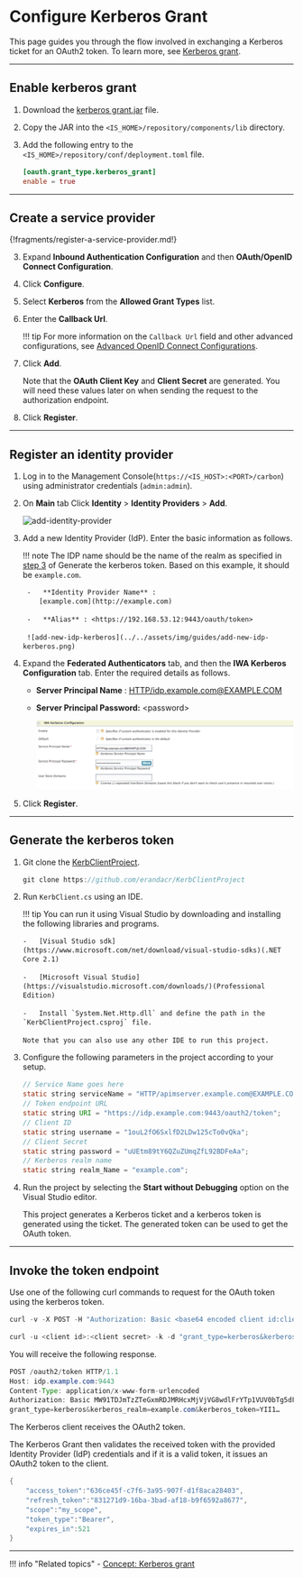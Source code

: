 # Configure Kerberos Grant

This page guides you through the flow involved in exchanging a Kerberos ticket for an OAuth2 token. To learn more, see [Kerberos grant](../../../references/concepts/authorization/kerberos-grant/).

----

## Enable kerberos grant

1.  Download the [kerberos grant.jar](../../assets/attachments/kerberos-grant-1.0.0.jar) file.

2.  Copy the JAR into the `<IS_HOME>/repository/components/lib` directory.

3.  Add the following entry to the `<IS_HOME>/repository/conf/deployment.toml` file. 

    ``` toml
    [oauth.grant_type.kerberos_grant]
    enable = true
    ```

----

## Create a service provider

{!fragments/register-a-service-provider.md!}

3.  Expand **Inbound Authentication Configuration** and then **OAuth/OpenID Connect Configuration**. 

4. Click **Configure**.   

5. Select **Kerberos** from the **Allowed Grant Types** list.
        
6. Enter the **Callback Url**.

    !!! tip
        For more information on the `Callback Url` field and other advanced configurations, see [Advanced OpenID Connect Configurations](../../../guides/login/oauth-app-config-advanced).
        
7.  Click **Add**. 

    Note that the **OAuth Client Key** and **Client Secret** are generated. You will need these values later on when sending the request to the authorization endpoint.

8.  Click **Register**.

----

## Register an identity provider

1. Log in to the Management Console(`https://<IS_HOST>:<PORT>/carbon`) using administrator credentials (`admin:admin`). 

2. On **Main** tab Click **Identity** > **Identity Providers** > **Add**.

    ![add-identity-provider](../../../assets/img/fragments/add-identity-provider.png)

3. Add a new Identity Provider (IdP). Enter the basic information as follows.
   
    !!! note
        The IDP name should be the name of the realm as specified in [step 3](#step3) of Generate the kerberos token. Based
        on this example, it should be `example.com`.
       
        -   **Identity Provider Name** :
           [example.com](http://example.com)
   
        -   **Alias** : <https://192.168.53.12:9443/oauth/token>
   
        ![add-new-idp-kerberos](../../assets/img/guides/add-new-idp-kerberos.png)

4. Expand the **Federated Authenticators** tab, and then the **IWA Kerberos Configuration** tab. Enter the required details as follows.  
       
    -   **Server Principal Name** : <HTTP/idp.example.com@EXAMPLE.COM>
    -   **Server Principal Password:** <password\>

        ![configure-kerberos](../../assets/img/guides/configure-kerberos.png)

5. Click **Register**.

----

## Generate the kerberos token

1.  Git clone the [KerbClientProject](https://github.com/erandacr/KerbClientProject).

    ``` java
    git clone https://github.com/erandacr/KerbClientProject
    ```

2.  Run `KerbClient.cs` using an IDE.  

    !!! tip 
        You can run it using Visual Studio by downloading and installing the following libraries and programs.

        -   [Visual Studio sdk](https://www.microsoft.com/net/download/visual-studio-sdks)(.NET Core 2.1)

        -   [Microsoft Visual Studio](https://visualstudio.microsoft.com/downloads/)(Professional Edition)

        -   Install `System.Net.Http.dll` and define the path in the `KerbClientProject.csproj` file.

        Note that you can also use any other IDE to run this project.
    
3.  <a name ="step3"></a>Configure the following parameters in the project according to your setup.

    ``` java
    // Service Name goes here
    static string serviceName = "HTTP/apimserver.example.com@EXAMPLE.COM";
    // Token endpoint URL
    static string URI = "https://idp.example.com:9443/oauth2/token";
    // Client ID
    static string username = "1ouL2fO6SxlfD2LDw125cTo0vQka";
    // Client Secret
    static string password = "uUEtm89tY6QZuZUmqZfL92BDFeAa";
    // Kerberos realm name
    static string realm_Name = "example.com";
    ```

4.  Run the project by selecting the **Start without Debugging** option on the Visual Studio editor.

    This project generates a Kerberos ticket and a kerberos token is generated using the ticket. The generated token can be used to get the OAuth token.


----

## Invoke the token endpoint

Use one of the following curl commands to request for the OAuth token using the kerberos token.

``` java tab="Request 1"
curl -v -X POST -H "Authorization: Basic <base64 encoded client id:client secret value>" -k -d "grant_type=kerberos&kerberos_realm=<kerberos realm>&kerberos_token=<kerberos token>" -H "Content-Type:application/x-www-form-urlencoded" https://localhost:9443/oauth2/token
```

``` java tab="Request 2"
curl -u <client id>:<client secret> -k -d "grant_type=kerberos&kerberos_realm=<kerberos realm>&kerberos_token=<kerberos token>" -H "Content-Type:application/x-www-form-urlencoded" https://localhost:9443/oauth2/token
```

You will receive the following response.

``` java
POST /oauth2/token HTTP/1.1
Host: idp.example.com:9443
Content-Type: application/x-www-form-urlencoded
Authorization: Basic MW91TDJmTzZTeGxmRDJMRHcxMjVjVG8wdlFrYTp1VUV0bTg5dFk2UVp1WlVtcVpmTDkyQkRGZUFh
grant_type=kerberos&kerberos_realm=example.com&kerberos_token=YII1…
```

The Kerberos client receives the OAuth2 token. 

The Kerberos Grant then validates the received token with the provided Identity Provider (IdP) credentials and if it is a valid token, it issues an OAuth2 token to the client.

``` java tab="Example"
{  
    "access_token":"636ce45f-c7f6-3a95-907f-d1f8aca28403",
    "refresh_token":"831271d9-16ba-3bad-af18-b9f6592a8677",
    "scope":"my_scope",
    "token_type":"Bearer",
    "expires_in":521
}
```

----

!!! info "Related topics"
    - [Concept: Kerberos grant](../../../references/concepts/authorization/kerberos-grant/)
    